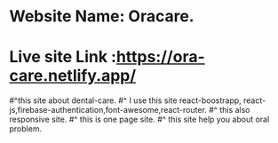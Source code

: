 # Website Name: Oracare.
# Live site Link :https://ora-care.netlify.app/
#^this site about dental-care.
#^ I use this site react-boostrapp, react-js,firebase-authentication,font-awesome,react-router.
#^ this also responsive site.
#^ this is one page site.
#^ this site help you about oral problem.
